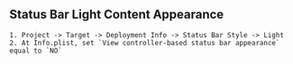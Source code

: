 ## Status Bar Light Content Appearance

```
1. Project -> Target -> Deployment Info -> Status Bar Style -> Light
2. At Info.plist, set `View controller-based status bar appearance` equal to `NO`
```
